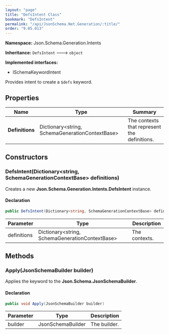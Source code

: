```yaml
---
layout: "page"
title: "DefsIntent Class"
bookmark: "DefsIntent"
permalink: "/api/JsonSchema.Net.Generation/:title/"
order: "9.05.013"
---
```

**Namespace:** Json.Schema.Generation.Intents

**Inheritance:**
`DefsIntent`
 🡒 
`object`

**Implemented interfaces:**

- ISchemaKeywordIntent

Provides intent to create a `$defs` keyword.

## Properties

| Name | Type | Summary |
|---|---|---|
| **Definitions** | Dictionary\<string, SchemaGenerationContextBase\> | The contexts that represent the definitions. |

## Constructors

### DefsIntent(Dictionary\<string, SchemaGenerationContextBase\> definitions)

Creates a new **Json.Schema.Generation.Intents.DefsIntent** instance.

#### Declaration

```c#
public DefsIntent(Dictionary<string, SchemaGenerationContextBase> definitions)
```

| Parameter | Type | Description |
|---|---|---|
| definitions | Dictionary\<string, SchemaGenerationContextBase\> | The contexts. |


## Methods

### Apply(JsonSchemaBuilder builder)

Applies the keyword to the **Json.Schema.JsonSchemaBuilder**.

#### Declaration

```c#
public void Apply(JsonSchemaBuilder builder)
```

| Parameter | Type | Description |
|---|---|---|
| builder | JsonSchemaBuilder | The builder. |


